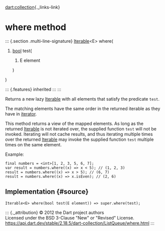 [dart:collection](../../dart-collection/dart-collection-library){._links-link}

where method
============

::: {.section .multi-line-signature}
[Iterable](../../dart-core/iterable-class)\<E\> where(

1.  [bool](../../dart-core/bool-class) test(
    1.  E element

    )

)

::: {.features}
inherited
:::
:::

Returns a new lazy [Iterable](../../dart-core/iterable-class) with all
elements that satisfy the predicate `test`.

The matching elements have the same order in the returned iterable as
they have in [iterator](iterator).

This method returns a view of the mapped elements. As long as the
returned [Iterable](../../dart-core/iterable-class) is not iterated
over, the supplied function `test` will not be invoked. Iterating will
not cache results, and thus iterating multiple times over the returned
[Iterable](../../dart-core/iterable-class) may invoke the supplied
function `test` multiple times on the same element.

Example:

``` {.language-dart data-language="dart"}
final numbers = <int>[1, 2, 3, 5, 6, 7];
var result = numbers.where((x) => x < 5); // (1, 2, 3)
result = numbers.where((x) => x > 5); // (6, 7)
result = numbers.where((x) => x.isEven); // (2, 6)
```

Implementation {#source}
--------------

``` {.language-dart data-language="dart"}
Iterable<E> where(bool test(E element)) => super.where(test);
```

::: {._attribution}
© 2012 the Dart project authors\
Licensed under the BSD 3-Clause \"New\" or \"Revised\" License.\
<https://api.dart.dev/stable/2.18.5/dart-collection/ListQueue/where.html>
:::
